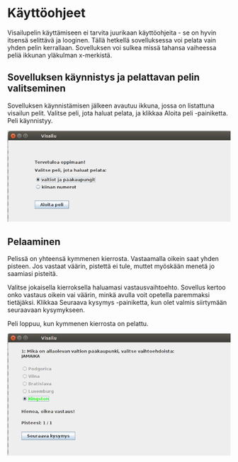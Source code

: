 # Käyttöohjeet

Visailupelin käyttämiseen ei tarvita juurikaan käyttöohjeita - se on hyvin itsensä selittävä ja looginen.
Tällä hetkellä sovelluksessa voi pelata vain yhden pelin kerrallaan.
Sovelluksen voi sulkea missä tahansa vaiheessa peliä ikkunan yläkulman x-merkistä.

## Sovelluksen käynnistys ja pelattavan pelin valitseminen
Sovelluksen käynnistämisen jälkeen avautuu ikkuna, jossa on listattuna visailun pelit. Valitse peli, jota haluat pelata, ja klikkaa Aloita peli -painiketta. Peli käynnistyy.

![pelin_valitseminen_prtScr.png](https://github.com/wirefox/visailu/blob/master/dokumentointi/kayttoohjeet/pelin_valitseminen_prtScr.png)

## Pelaaminen
Pelissä on yhteensä kymmenen kierrosta. Vastaamalla oikein saat yhden pisteen. Jos vastaat väärin, pistettä ei tule, muttet myöskään menetä jo saamiasi pisteitä.

Valitse jokaisella kierroksella haluamasi vastausvaihtoehto. 
Sovellus kertoo onko vastaus oikein vai väärin, minkä avulla voit opetella paremmaksi tietäjäksi. Klikkaa Seuraava kysymys -painiketta, kun olet valmis siirtymään seuraavaan kysymykseen.

Peli loppuu, kun kymmenen kierrosta on pelattu.

![pelin_pelaaminen_prtScr.png](https://github.com/wirefox/visailu/blob/master/dokumentointi/kayttoohjeet/pelin_pelaaminen_prtScr.png)
